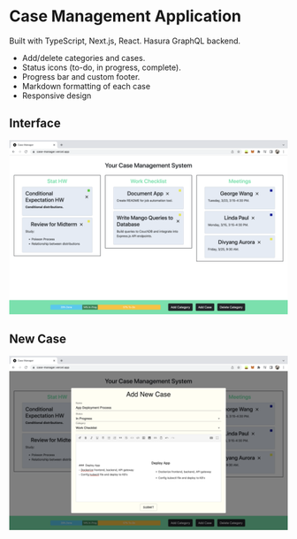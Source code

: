# Case Management Application

Built with TypeScript, Next.js, React. Hasura GraphQL backend. 

- Add/delete categories and cases. 
- Status icons (to-do, in progress, complete).
- Progress bar and custom footer.
- Markdown formatting of each case
- Responsive design

## Interface
![UX](public/todo_interface.png)

## New Case
![New Case](public/todo_newcase.png)
